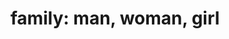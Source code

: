 ---
layout: people&body
title: "family: man, woman, girl"
emoji: family_man_woman_girl
permalink: 👨‍👩‍👧.html
image: assets/img/3moji/family_man_woman_girl.png
---